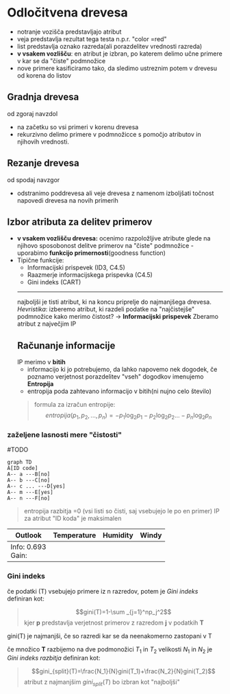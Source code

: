 # Odločitvena drevesa
- notranje vozišča predstavljajo atribut
- veja predstavlja rezultat tega testa n.p.r. "color =red"
- list predstavlja oznako razreda(ali porazdelitev vrednosti razreda)
- **v vsakem vozlišču**: en atribut je izbran, po katerem delimo učne primere v kar se da "čiste" podmnožice
- nove primere kasificiramo tako, da sledimo ustreznim potem v drevesu od korena do listov

## Gradnja drevesa
od zgoraj navzdol
- na začetku so vsi primeri v korenu drevesa
- rekurzivno delimo primere v podmnožicce s pomočjo atributov in  njihovih vrednosti.

## Rezanje drevesa
od spodaj navzgor
- odstranimo poddrevesa ali veje drevesa z namenom izboljšati točnost napovedi drevesa na novih primerih

## Izbor atributa za delitev primerov
- **v vsakem vozlišču drevesa:** ocenimo razpoložljive atribute glede na njihovo sposobonost delitve primerov na "čiste" podmnožice - uporabimo **funkcijo primernosti**(goodness function)
- Tipične funkcije:
	- Informacijski prispevek (ID3, C4.5) 
	- Raazmerje informacijskega prispevka (C4.5)
	- Gini indeks (CART)
	---
	najboljši je tisti atribut, ki na koncu priprelje do najmanjšega drevesa.
	_Hevristika_: izberemo atribut, ki razdeli podatke na "najčistejše" podmnožice
	kako merimo čistost? -> **Informacijski prispevek**
	Zberamo atribut z največjim IP
	## Računanje informacije
	IP merimo v **bitih**
	- informacijo ki jo potrebujemo, da lahko napovemo nek dogodek, če poznamo verjetnost porazdelitev "vseh" dogodkov imenujemo **Entropija**
	- entropija poda zahtevano informacijo v bitih(ni nujno celo število)
	> formula za izračun entropije: $$entropija(p_1,p_2,...,p_n)=-p_1\log _2p_1-p_2\log _2p_2 ... -p_n\log _2p_n$$

### zaželjene lasnosti mere "čistosti"
#TODO


```mermaid
graph TD
A[ID code]
A-- a ---B[no]
A-- b ---C[no]
A-- c ... ---D[yes]
A-- m ---E[yes]
A-- n ---F[no]
```
>entropija razbitja =0 (vsi listi so čisti, saj vsebujejo le po en primer)
>IP za atribut "ID koda" je maksimalen

| Outlook              | Temperature | Humidity | Windy |
| -------------------- | ----------- | -------- | ----- |
| Info: 0.693 <br>Gain: |             |          |       |


### Gini indeks
če podatki (T) vsebujejo primere iz n razredov, potem je _Gini indeks_ definiran kot:
>$$gini(T)=1-\sum _{j=1}^np_j^2$$
>kjer **p** predstavlja verjetnost primerov z razredom **j** v podatkih **T**

gini(T) je najmanjši, če so razredi kar se da neenakomerno zastopani v T

če množico **T** razbijemo na dve podmonožici $T_1$ in $T_2$ velikosti $N_1$ in $N_2$ je _Gini indeks razbitja_ definiran kot:
>$$gini_{split}(T)=\frac{N_1}{N}gini(T_1)+\frac{N_2}{N}gini(T_2)$$
>atribut z najmanjšim $gini_{split}(T)$ bo izbran kot "najboljši"